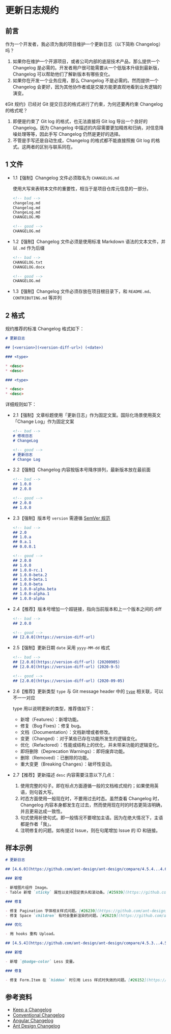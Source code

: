 # 更新日志规约

## 前言

作为一个开发者，我必须为我的项目维护一个更新日志（以下简称 Changelog）吗？

1. 如果你在维护一个开源项目，或者公司内部的底层技术产品，那么提供一个 Changelog 是必需的。开发者用户很可能需要从一个低版本升级到最新版，Changelog 可以帮助他们了解新版本有哪些变化。
2. 如果你在开发一个业务应用，那么 Changelog 不是必需的。然而提供一个 Changelog 会更好，因为其他协作者或是交接方能更直观地看到业务逻辑的演变。

《Git 规约》已经对 Git 提交日志的格式进行了约束，为何还要再约束 Changelog 的格式呢？

1. 即便是约束了 Git log 的格式，也无法直接将 Git log 导出一个良好的 Changelog。因为 Changelog 中描述的内容需要更加精炼和归纳，对信息降噪处理等等，因此手写 Changelog 仍然是更好的选择。
2. 不管是手写还是自动生成，Changelog 的格式都不能直接照搬 Git log 的格式。这两者的区别与联系同在。

## 1 文件

- 1.1【强制】Changelog 文件必须取名为 `CHANGELOG.md`

  使用大写来表明本文件的重要性，相当于是项目仓库元信息的一部分。

  ```markdown
  <!-- bad -->
  changelog.md
  Changelog.md
  ChangeLog.md
  CHANGELOG.MD

  <!-- good -->
  CHANGELOG.md
  ```

- 1.2【强制】Changelog 文件必须是使用标准 Markdown 语法的文本文件，并以 `.md` 作为后缀

  ```markdown
  <!-- bad -->
  CHANGELOG.txt
  CHANGELOG.docx

  <!-- good -->
  CHANGELOG.md
  ```

- 1.3【强制】Changelog 文件必须存放在项目根目录下，和 `README.md`、`CONTRIBUTING.md` 等并列

## 2 格式

规约推荐的标准 Changelog 格式如下：

```markdown
# 更新日志

## [<version>](<version-diff-url>) (<date>)

### <type>

* <desc>
* <desc>

### <type>

* <desc>
* <desc>
```

详细规则如下：

- 2.1【强制】文章标题使用「更新日志」作为固定文案。国际化场景使用英文「Change Log」作为固定文案

  ```markdown
  <!-- bad -->
  # 修改日志
  # ChangeLog

  <!-- good -->
  # 更新日志
  # Change Log
  ```

- 2.2【强制】Changelog 内容按版本号降序排列，最新版本放在最前面

  ```markdown
  <!-- bad -->
  ## 1.0.0
  ## 2.0.0

  <!-- good -->
  ## 2.0.0
  ## 1.0.0
  ```

- 2.3【强制】版本号 `version` 需遵循 [SemVer 规范](https://semver.org/lang/zh-CN/)

  ```markdown
  <!-- bad -->
  ## 2.0
  ## 1.0.a
  ## 0.a.1
  ## 0.0.0.1

  <!-- good -->
  ## 2.0.0
  ## 1.0.0
  ## 1.0.0-rc.1
  ## 1.0.0-beta.2
  ## 1.0.0-beta.1
  ## 1.0.0-beta
  ## 1.0.0-alpha.beta
  ## 1.0.0-alpha.1
  ## 1.0.0-alpha
  ```

- 2.4【推荐】版本号增加一个超链接，指向当前版本和上一个版本之间的 diff

  ```markdown
  <!-- bad -->
  ## 2.0.0

  <!-- good -->
  ## [2.0.0](https://version-diff-url)
  ```

- 2.5【强制】更新日期 `date` 采用 `yyyy-MM-dd` 格式

  ```markdown
  <!-- bad -->
  ## [2.0.0](https://version-diff-url) (20200905)
  ## [2.0.0](https://version-diff-url) (2020-9-5)

  <!-- good -->
  ## [2.0.0](https://version-diff-url) (2020-09-05)
  ```

- 2.6【推荐】更新类型 `type` 与 Git message header 中的 [`type`](./1.git.md#1.3.1-type) 相关联，可以不一一对应

  type 用以说明更新的类型，推荐值如下：

  - 新增（Features）：新增功能。
  - 修复（Bug Fixes）：修复 bug。
  - 文档（Documentation）：文档新增或者修改。
  - 变更（Changed）：对于某些已存在功能所发生的逻辑变化。
  - 优化（Refactored）：性能或结构上的优化，并未带来功能的逻辑变化。
  - 即将删除（Deprecation Warnings）：即将废弃功能。
  - 删除（Removed）：已删除的功能。
  - 重大变更（Breaking Changes）：破坏性变动。

- 2.7【推荐】更新描述 `desc` 内容需要注意以下几点：

  1. 使用完整的句子。即在标点方面遵循一般的文档格式规约；如果使用英语，则句首大写。
  2. 时态方面使用一般现在时，不要用过去时态。虽然查看 Changelog 时，Changelog 内容本身都发生在过去，然而使用现在时的时态更简洁明确，并且更易达成一致性。
  3. 句式使用祈使句式。即一般情况不要增加主语。因为在绝大情况下，主语都是作者「我」。
  4. 注明修复的问题。如有提过 Issue，则在句尾增加 Issue 的 ID 和链接。

## 样本示例

  ```markdown
  # 更新日志

  ## [4.6.0](https://github.com/ant-design/ant-design/compare/4.5.4...4.6.0) (2020-08-23)

  ### 新增

  - 新增图片组件 Image。
  - Table 新增 `sticky` 属性以支持固定表头和滚动条。[#25939](https://github.com/ant-design/ant-design/pull/25939)

  ### 修复

  - 修复 Pagination 字体相关样式问题。[#26230](https://github.com/ant-design/ant-design/pull/26230)
  - 修复 Space `children` 有时会重新渲染的问题。[#26219](https://github.com/ant-design/ant-design/pull/26219)

  ### 优化

  - 用 hooks 重构 Upload。

  ## [4.5.4](https://github.com/ant-design/ant-design/compare/4.5.3...4.5.4)(2020-08-12)

  ### 新增

  - 新增 `@badge-color` Less 变量。

  ### 修复

  - 修复 Form.Item 在 `hidden` 时引用 Less 样式时失效的问题。[#26152](https://github.com/ant-design/ant-design/pull/26152)

  ```

## 参考资料

- [Keep a Changelog](https://keepachangelog.com/)
- [Conventional Changelog](https://github.com/conventional-changelog/conventional-changelog/blob/master/packages/conventional-changelog/CHANGELOG.md)
- [Angular Changelog](https://github.com/angular/angular.js/blob/master/CHANGELOG.md)
- [Ant Design Changelog](https://github.com/ant-design/ant-design/blob/master/CHANGELOG.zh-CN.md)